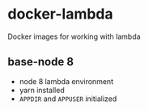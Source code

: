 # docker-lambda

Docker images for working with lambda

## base-node 8

- node 8 lambda environment
- yarn installed
- `APPDIR` and `APPUSER` initialized
